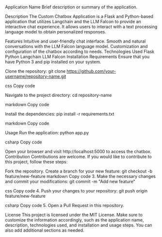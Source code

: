 Application Name
Brief description or summary of the application.

Description
The Custom Chatbox Application is a Flask and Python-based application that utilizes Langchain and the LLM Falcon to provide an interactive chat experience. It allows users to interact with a text processing language model to obtain personalized responses.

Features
Intuitive and user-friendly chat interface.
Smooth and natural conversations with the LLM Falcon language model.
Customization and configuration of the chatbox according to needs.
Technologies Used
Flask
Python
Langchain
LLM Falcon
Installation Requirements
Ensure that you have Python 3 and pip installed on your system.

Clone the repository:
git clone https://github.com/your-username/repository-name.git

css Copy code

Navigate to the project directory:
cd repository-name

markdown Copy code

Install the dependencies:
pip install -r requirements.txt

markdown Copy code

Usage
Run the application:
python app.py

csharp Copy code

Open your browser and visit http://localhost:5000 to access the chatbox.
Contribution
Contributions are welcome. If you would like to contribute to this project, follow these steps:

Fork the repository.
Create a branch for your new feature: git checkout -b feature/new-feature
markdown Copy code 3. Make the necessary changes and commit your modifications: git commit -m "Add new feature"

css Copy code 4. Push your changes to your repository: git push origin feature/new-feature

csharp Copy code 5. Open a Pull Request in this repository.

License
This project is licensed under the MIT License. Make sure to customize the information accordingly, such as the application name, description, technologies used, and installation and usage steps. You can also add additional sections as needed.
